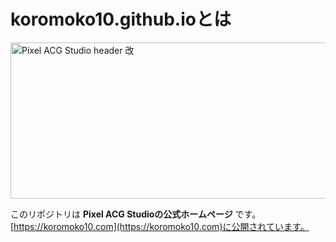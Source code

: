 # koromoko10.github.ioとは

<img width="750" height="250" alt="Pixel ACG Studio header 改" src="https://github.com/user-attachments/assets/e30cb492-55d6-48cf-b145-70ef70192101" title="header">

このリポジトリは **Pixel ACG Studioの公式ホームページ** です。<br>
[https://koromoko10.com](https://koromoko10.com)に公開されています。
